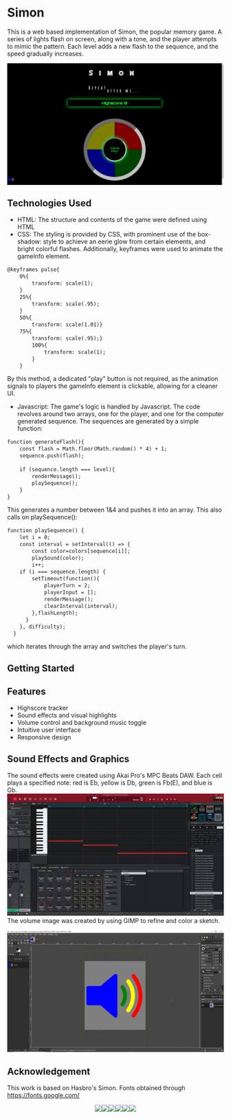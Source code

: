 # Simon

This is a web based implementation of Simon, the popular memory game. A series of lights flash on screen, along with a tone, and the player attempts to mimic the pattern. Each level adds a new flash to the sequence, and the speed gradually increases.

<div style= "display: flex; justify-content: center;">
<img src="Gameboard.png">
</div>

## Technologies Used

- HTML: The structure and contents of the game were defined using HTML
- CSS: The styling is provided by CSS, with prominent use of the box-shadow: style to achieve an eerie glow from certain elements, and bright colorful flashes. Additionally, keyframes were used to animate the gameInfo element. 
```
@keyframes pulse{
    0%{
        transform: scale(1);
    }
    25%{
        transform: scale(.95);
    }
    50%{
        transform: scale(1.01)}
    75%{
        transform: scale(.95);}
        100%{
            transform: scale(1);
        }
    }
```
By this method, a dedicated "play" button is not required, as the animation signals to players the gameInfo element is clickable, allowing for a cleaner UI.
- Javascript: The game's logic is handled by Javascript. The code revolves around two arrays, one for the player, and one for the computer generated sequence. The sequences are generated by a simple function:
```
function generateFlash(){
	const flash = Math.floor(Math.random() * 4) + 1;
	sequence.push(flash);

	if (sequence.length === level){
		renderMessage();
		playSequence();
	}
}
```
This generates a number between 1&4 and pushes it into an array. This also calls on playSequence():
``` 
function playSequence() {
	let i = 0;
	const interval = setInterval(() => {
		const color=colors[sequence[i]];
		playSound(color);
		i++;
	if (i === sequence.length) {
		setTimeout(function(){
			playerTurn = 2;
			playerInput = [];
			renderMessage();
			clearInterval(interval);
		},flashLength);
	  }
	}, difficulty);
  }
```
which iterates through the array and switches the player's turn. 

## Getting Started


## Features
- Highscore tracker
- Sound effects and visual highlights 
- Volume control and background music toggle
- Intuitive user interface
- Responsive design

## Sound Effects and Graphics
The sound effects were created using Akai Pro's MPC Beats DAW. Each cell plays a specified note: red is Eb, yellow is Db, green is Fb(E), and blue is Gb.
<img src="MPC.png"> 
The volume image was created by using GIMP to refine and color a sketch. 

<img src="gimp.png"> 

## Acknowledgement
This work is based on Hasbro's Simon. 
Fonts obtained through https://fonts.google.com/

<div style="display: flex; justify-content: center;">
<img src="https://img.shields.io/badge/css3-%231572B6.svg?style=for-the-badge&logo=css3&logoColor=white">
<img src="https://img.shields.io/badge/Gimp-657D8B?style=for-the-badge&logo=gimp&logoColor=FFFFFF">
<img src="https://img.shields.io/badge/github%20pages-121013?style=for-the-badge&logo=github&logoColor=white">
<img src="https://img.shields.io/badge/html5-%23E34F26.svg?style=for-the-badge&logo=html5&logoColor=white">
<img src="https://img.shields.io/badge/javascript-%23323330.svg?style=for-the-badge&logo=javascript&logoColor=%23F7DF1E">
<img src="https://img.shields.io/badge/Visual%20Studio%20Code-0078d7.svg?style=for-the-badge&logo=visual-studio-code&logoColor=white">
</div>